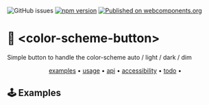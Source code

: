 ![GitHub issues](https://img.shields.io/github/issues/CICCIOSGAMINO/color-scheme-button)
[![npm version](https://badgen.net/npm/v/@cicciosgamino/progress-ring)](https://www.npmjs.com/package/@cicciosgamino/color-scheme-button)
[![Published on webcomponents.org](https://img.shields.io/badge/webcomponents.org-published-blue.svg)](https://www.webcomponents.org/element/cicciosgamino/color-scheme-button)

# 🌈 \<color-scheme-button\>

Simple button to handle the color-scheme auto / light / dark / dim
      
<p align="center">
  <a href="#examples">examples</a> •
  <a href="#usage">usage</a> •
  <a href="#api">api</a> •
  <a href="#accessibility">accessibility</a> •
  <a href="#todo">todo</a> •
</p>

## 🕹️ Examples
